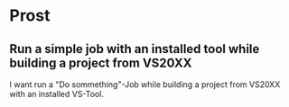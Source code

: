 # Prost

## Run a simple job with an installed tool while building a project from VS20XX

I want run a "Do sommething"-Job while building a project from VS20XX with an installed VS-Tool.
 
